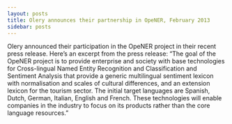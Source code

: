 ```yaml
---
layout: posts
title: Olery announces their partnership in OpeNER, February 2013
sidebar: posts
---
```

Olery announced their participation in the OpeNER project in their recent press release.
Here’s an excerpt from the press release:
“The goal of the OpeNER project is to provide enterprise and society with base technologies for Cross-lingual Named Entity Recognition and Classification and Sentiment Analysis that provide a generic multilingual sentiment lexicon with normalisation and scales of cultural differences, and an extension lexicon for the tourism sector. The initial target languages are Spanish, Dutch, German, Italian, English and French. These technologies will enable companies in the industry to focus on its products rather than the core language resources.”
